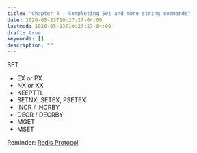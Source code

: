 ```yaml
---
title: "Chapter 4 - Completing Set and more string commands"
date: 2020-05-23T10:27:27-04:00
lastmod: 2020-05-23T10:27:27-04:00
draft: true
keywords: []
description: ""
---
```


<!--more-->

SET

- EX or PX
- NX or XX
- KEEPTTL
- SETNX, SETEX, PSETEX
- INCR / INCRBY
- DECR / DECRBY
- MGET
- MSET

Reminder:
[Redis Protocol](https://redis.io/topics/protocol#resp-bulk-strings)
